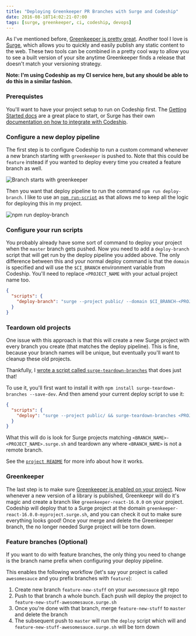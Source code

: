 ```yaml
---
title: "Deploying Greenkeeper PR Branches with Surge and Codeship"
date: 2016-08-18T14:02:21-07:00
tags: [surge, greenkeeper, ci, codeship, devops]
---
```


As I've mentioned before, [Greenkeeper is pretty great](/2016/03/07/greenkeeper). Another tool I love is [Surge](https://surge.sh), which allows you to quickly and easily publish any static content to the web. These two tools can be combined in a pretty cool way to allow you to see a built version of your site anytime Greenkeeper finds a release that doesn't match your versioning strategy.

<!-- more -->

**Note: I'm using Codeship as my CI service here, but any should be able to do this in a similar fashion.**

### Prerequistes

You'll want to have your project setup to run on Codeship first. The [Getting Started docs](https://codeship.com/documentation/tags/getting-started/) are a great place to start, or Surge has their own [documentation on how to integrate with Codeship](https://surge.sh/help/integrating-with-codeship).

### Configure a new deploy pipeline

The first step is to configure Codeship to run a custom command whenever a new branch starting with `greenkeeper` is pushed to. Note that this could be `feature` instead if you wanted to deploy every time you created a feature branch as well.

![Branch starts with greenkeeper](https://cldup.com/WcNs4nXZTO.png)

Then you want that deploy pipeline to run the command `npm run deploy-branch`. I like to use an [`npm run-script`](https://docs.npmjs.com/cli/run-script) as that allows me to keep all the logic for deploying this in my project.

![npm run deploy-branch](https://cldup.com/4ItKfxJLq5.png)

### Configure your run scripts

You probably already have some sort of command to deploy your project when the `master` branch gets pushed. Now you need to add a `deploy-branch` script that will get run by the deploy pipeline you added above. The only difference between this and your normal deploy command is that the `domain` is specified and will use the `$CI_BRANCH` environment variable from Codeship. You'll need to replace `<PROJECT_NAME` with your actual project name too.

```json
{
  "scripts": {
    "deploy-branch": "surge --project public/ --domain $CI_BRANCH-<PROJECT_NAME>.surge.sh"
  }
}
```

### Teardown old projects

One issue with this approach is that this will create a new Surge project with every branch you create (that matches the deploy pipeline). This is fine, because your branch names will be unique, but eventually you'll want to cleanup these old projects.

Thankfully, I [wrote a script called `surge-teardown-branches`](https://github.com/lukekarrys/surge-teardown-branches) that does just that!

To use it, you'll first want to install it with `npm install surge-teardown-branches --save-dev`. And then amend your current deploy script to use it:

```json
{
  "scripts": {
    "deploy": "surge --project public/ && surge-teardown-branches <PROJECT_NAME>.surge.sh"
  }
}
```

What this will do is look for Surge projects matching `<BRANCH_NAME>-<PROJECT_NAME>.surge.sh` and teardown any where `<BRANCH_NAME>` is not a remote branch.

See the [`project README`](https://github.com/lukekarrys/surge-teardown-branches#assumptions) for more info about how it works.

### Greenkeeper

The last step is to make sure [Greenkeeper is enabled on your project](https://greenkeeper.io/#getting-started). Now whenever a new version of a library is published, Greenkeepr will do it's magic and create a branch like `greenkeeper-react-16.0.0` on your project. Codeship will deploy that to a Surge project at the domain `greenkeeper-react-16.0.0-myproject.surge.sh`, and you can check it out to make sure everything looks good! Once your merge and delete the Greenkeeper branch, the no longer needed Surge project will be torn down.

### Feature branches (Optional)

If you want to do with feature branches, the only thing you need to change is the branch name prefix when configuring your deploy pipeline.

This enables the following workflow (let's say your project is called `awesomesauce` and you prefix branches with `feature`):

1. Create new branch `feature-new-stuff` on your `awesomesauce` git repo
2. Push to that branch a whole bunch. Each push will deploy the project to `feature-new-stuff-awesomesauce.surge.sh`
3. Once you're done with that branch, merge `feature-new-stuff` to `master` and delete the branch
4. The subsequent push to `master` will run the `deploy` script which will and `feature-new-stuff-awesomesauce.surge.sh` will be torn down
